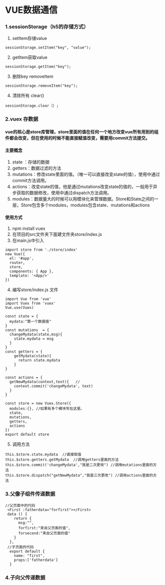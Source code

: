 # VUE数据通信
### 1.sessionStorage（h5的存储方式）
1. setItem存储value 
```
sessionStorage.setItem("key", "value");
```
2. getItem获取value
```
sessionStorage.getItem("key");
```
3. 删除key removeItem 
```
sessionStorage.removeItem("key");
```
4. 清除所有 clear()
```
sessionStorage.clear（）;
```
### 2.vuex 存数据
#### vue的核心是store库管理，store里面的值在任何一个地方改变vue所有用到的组件都会改变，但在使用的时候不能直接赋值改变，需要用commit方法提交。
#### 主要概念
1. state ：存储的数据
2. getters：数据过滤的方法
3. mutations：修改state里面的值。（唯一可以直接改变state的值），使用中通过commit方法调用。
4. actions：改变state的值，他是通过mutations改变state的值的，一般用于异步获取的数据修改，使用中通过dispatch方法调用。
5. modules：数据量大的时候可以用模块化来管理数据。Store和State之间的一层，Store包含多个modules，modules包含state、mutations和actions
#### 使用方式
1. npm install vuex
2. 在项目的src文件夹下面建文件夹store/index.js
3. 在main.js中引入
```
import store from './store/index'
new Vue({
  el: '#app',
  router,
  store,
  components: { App },
  template: '<App/>'
})
```
4. 编写store/index.js 文件
```
import Vue from 'vue'
import Vuex from 'vuex'
Vue.use(Vuex)

const state = {
  mydata:"第一个数据值"
}
const mutations  = {
  changeMydata(state,msg){
    state.mydata = msg
  }
}
const getters = {
    getMydata(state){
      return state.mydata
    }
}

const actions = {
  getNewMydata(context,text){   //
    context.commit('changeMydata', text)
  }
}

const store = new Vuex.Store({
  modules:{}, //如果有多个模块写在这里。
  state,
  mutations,
  getters,
  actions
})
export default store
````
5. 调用方法
```
this.$store.state.mydata  //直接取值
this.$store.getters.getMydata  //调用getters里面的方法
this.$store.commit('changeMydata',"我是二次更改") //调用mutations里面的方法
this.$store.dispatch("getNewMydata","我是三次更改") //调用actions里面的方法
```

### 3.父像子组件传递数据
```
//父页面中的代码
 <First :fatherdata="forfirst"></First> 
 data () {
    return {
      msg:"",
      forfirst:"来自父页面的值",
      forsecond:"来自父页面的值"
    }
  },
 //子页面的代码
  export default {
    name: "first",
    props:['fatherdata']
  }
```

### 4.子向父传递数据

```

```


